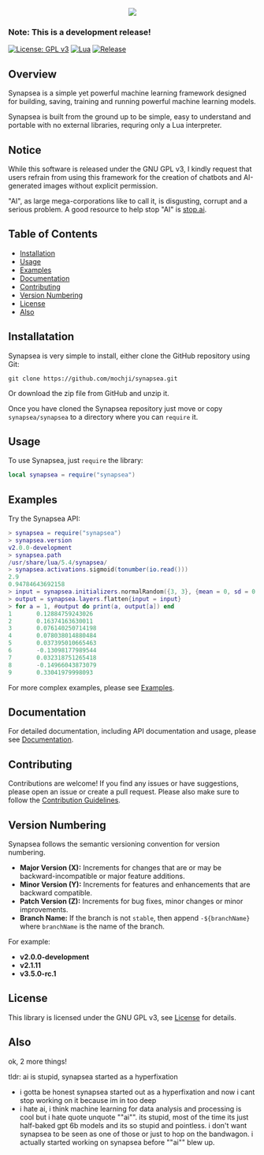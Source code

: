 <p align="center">
    <img src="https://github.com/mochji/synapsea/assets/117334318/1c07a93b-5e83-4a1e-891e-632e7b460f87">
</p>

### **Note: This is a development release!**

[![License: GPL v3](https://img.shields.io/badge/License-GPLv3-blue.svg)](https://www.gnu.org/licenses/gpl-3.0)
[![Lua](https://img.shields.io/badge/Lua-5.4%2B-blueviolet)](https://www.lua.org/)
[![Release](https://img.shields.io/github/v/release/mochji/synapsea)](https://github.com/mochji/synapsea/releases)

## Overview

Synapsea is a simple yet powerful machine learning framework designed for building, saving, training and running powerful machine learning models.

Synapsea is built from the ground up to be simple, easy to understand and portable with no external libraries, requring only a Lua interpreter.

## Notice

While this software is released under the GNU GPL v3, I kindly request that users refrain from using this framework for the creation of chatbots and AI-generated images without explicit permission.

"AI", as large mega-corporations like to call it, is disgusting, corrupt and a serious problem. A good resource to help stop "AI" is [stop.ai](https;//stop.ai).

## Table of Contents

 - [Installation](#installation)
 - [Usage](#usage)
 - [Examples](#examples)
 - [Documentation](#documentation)
 - [Contributing](#contributing)
 - [Version Numbering](#version-numbering)
 - [License](#license)
 - [Also](#also)

## Installatation

Synapsea is very simple to install, either clone the GitHub repository using Git:

```
git clone https://github.com/mochji/synapsea.git
```

Or download the zip file from GitHub and unzip it.

Once you have cloned the Synapsea repository just move or copy `synapsea/synapsea` to a directory where you can `require` it.

## Usage

To use Synapsea, just `require` the library:

```lua
local synapsea = require("synapsea")
```

## Examples

Try the Synapsea API:

```lua
> synapsea = require("synapsea")
> synapsea.version
v2.0.0-development
> synapsea.path
/usr/share/lua/5.4/synapsea/
> synapsea.activations.sigmoid(tonumber(io.read()))
2.9
0.94784643692158
> input = synapsea.initializers.normalRandom({3, 3}, {mean = 0, sd = 0.1})
> output = synapsea.layers.flatten{input = input}
> for a = 1, #output do print(a, output[a]) end
1       0.12884759243026
2       0.16374163630011
3       0.076140250714198
4       0.078038014880484
5       0.037395010665463
6       -0.13098177989544
7       0.032318751265418
8       -0.14966043873079
9       0.33041979998093
```

For more complex examples, please see [Examples](https://sites.google.com/view/synapsea/api/examples).

## Documentation

For detailed documentation, including API documentation and usage, please see [Documentation](https://sites.google.com/view/synapsea/api/documentation).

## Contributing

Contributions are welcome! If you find any issues or have suggestions, please open an issue or create a pull request. Please also make sure to follow the [Contribution Guidelines](CONTRIBUTING.md).

## Version Numbering

Synapsea follows the semantic versioning convention for version numbering.

- **Major Version (X):** Increments for changes that are or may be backward-incompatible or major feature additions.
- **Minor Version (Y):** Increments for features and enhancements that are backward compatible.
- **Patch Version (Z):** Increments for bug fixes, minor changes or minor improvements.
- **Branch Name:** If the branch is not `stable`, then append `-${branchName}` where `branchName` is the name of the branch.

For example:

- **v2.0.0-development**
- **v2.1.11**
- **v3.5.0-rc.1**

## License

This library is licensed under the GNU GPL v3, see [License](https://www.gnu.org/licenses/gpl-3.0.en.html) for details.

## Also

ok, 2 more things!

tldr: ai is stupid, synapsea started as a hyperfixation

 - i gotta be honest synapsea started out as a hyperfixation and now i cant stop working on it because im in too deep
 - i hate ai, i think machine learning for data analysis and processing is cool but i hate quote unquote ""ai"". its stupid, most of the time its just half-baked gpt 6b models and its so stupid and pointless. i don't want synapsea to be seen as one of those or just to hop on the bandwagon. i actually started working on synapsea before ""ai"" blew up.
